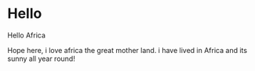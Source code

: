 # Hello 
Hello Africa

Hope here, i love africa the great mother land.
i have lived in Africa and its sunny all year round!
